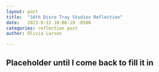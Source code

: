 ```yaml
---
layout: post
title:  "34th Disco Tray Studios Reflection"
date:   2023-9-12 10:06:19 -0500
categories: reflection post
author: Olivia Larson

---
```

## Placeholder until I come back to fill it in






